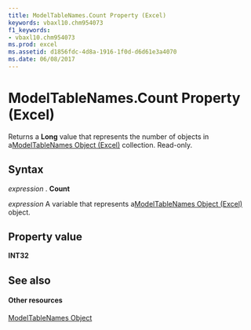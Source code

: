 ```yaml
---
title: ModelTableNames.Count Property (Excel)
keywords: vbaxl10.chm954073
f1_keywords:
- vbaxl10.chm954073
ms.prod: excel
ms.assetid: d1856fdc-4d8a-1916-1f0d-d6d61e3a4070
ms.date: 06/08/2017
---
```



# ModelTableNames.Count Property (Excel)

Returns a **Long** value that represents the number of objects in a[ModelTableNames Object (Excel)](modeltablenames-object-excel.md) collection. Read-only.


## Syntax

 _expression_ . **Count**

 _expression_ A variable that represents a[ModelTableNames Object (Excel)](modeltablenames-object-excel.md) object.


## Property value

 **INT32**


## See also


#### Other resources



[ModelTableNames Object](modeltablenames-object-excel.md)

